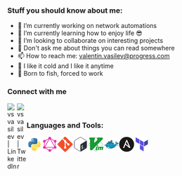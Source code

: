 ### Stuff you should know about me:

- 🔭 I’m currently working on network automations
- 🌱 I’m currently learning how to enjoy life :sunglasses:
- 👯 I’m looking to collaborate on interesting projects
- 💬 Don't ask me about things you can read somewhere
- 📫 How to reach me: valentin.vasilev@progress.com
- :beer: I like it cold and I like it anytime
- :fishing_pole_and_fish: Born to fish, forced to work

### Connect with me

[<img align="left" alt="vsvasilev | LinkedIn" width="22px" src="https://cdn.jsdelivr.net/npm/simple-icons@v3/icons/linkedin.svg" />][linkedin]
[<img align="left" alt="vsvasilev | Twitter" width="22px" src="https://cdn.jsdelivr.net/npm/simple-icons@v3/icons/twitter.svg" />][twitter]

<br />

### Languages and Tools:

<img align="left" alt="python" width="35px" src="https://github.com/devicons/devicon/blob/master/icons/python/python-original.svg" />
<img align="left" alt="graphql" width="35px" src="https://github.com/devicons/devicon/blob/master/icons/graphql/graphql-plain.svg" />
<img align="left" alt="git" width="35px" src="https://github.com/devicons/devicon/blob/master/icons/git/git-original.svg" />
<img align="left" alt="shell" width="35px" src="https://github.com/devicons/devicon/blob/master/icons/bash/bash-original.svg" />
<img align="left" alt="vim" width="35px" src="https://github.com/devicons/devicon/blob/master/icons/vim/vim-plain.svg" />
<img align="left" alt="docker" width="35px" src="https://github.com/devicons/devicon/blob/master/icons/docker/docker-original.svg" />
<img align="left" alt="ansible" width="35px" src="https://github.com/devicons/devicon/blob/master/icons/ansible/ansible-original.svg" />
<img align="left" alt="terraform" width="35px" src="https://github.com/devicons/devicon/blob/master/icons/terraform/terraform-original.svg" />

<br />
<br />


[twitter]: https://twitter.com/vsvasilev
[linkedin]: https://linkedin.com/in/valentinvasilev
